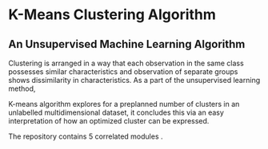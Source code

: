 # K-Means Clustering Algorithm

## An Unsupervised Machine Learning Algorithm

Clustering is arranged in a way that each observation in the same class possesses similar characteristics and observation of separate groups shows dissimilarity in characteristics. As a part of the unsupervised learning method, 


K-means algorithm explores for a preplanned number of clusters in an unlabelled multidimensional dataset, it concludes this via an easy interpretation of how an optimized cluster can be expressed. 



The repository contains 5 correlated modules .
